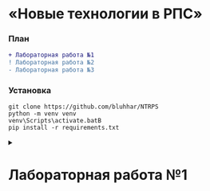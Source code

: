 # «Новые технологии в РПС»

### План
```diff
+ Лабораторная работа №1
! Лабораторная работа №2
- Лабораторная работа №3
```

### Установка
```shell
git clone https://github.com/bluhhar/NTRPS
python -m venv venv
venv\Scripts\activate.batB
pip install -r requirements.txt
```
<details>
    <summary><h1><strong>Лабораторная работа №1</strong></h1></summary>

## [Отчет](https://github.com/bluhhar/NTRPS/blob/main/lab1/lab01__Python_M_PIN_RIS_2306_Timofeev%20Aleksander.docx) (+) | Защита (+)

### [Вариант №1 (ЦРБ Валюты)](#section-1)
С использованием веб-сайта https://www.cbr-xml-daily.ru получить курс доллара по дням на максимально возможный период. Результат сохранить в выходной файл dataset.csv, где каждая строка будет содержать дату и курс, разделенные запятой.

**Примечания**

Пример ссылки для получения данных: https://www.cbr-xml-daily.ru/archive/2023/09/13/daily_json.js

**Используемые сторонние библиотеки:**

> requests

### [Вариант №5 (Яндекс.Картинки)](#section-2)

С использованием страницы https://yandex.ru/images/ сформировать запросы для поиска изображений, контент на которых соответствует классам polar bear и brown bear. Для каждого класса должно быть загружено не менее 1000 изображений. Изображения для каждого класса должны находиться в подпапке папки dataset с соответсвующим названием.

**Не допускается:**

* Создание папок вручную. В коде должен быть отражен процесс создания папок и перемещения/загрузки в них файлов.
* Дублирование изображений для класса.

**Примечания**
* Каждое изображение должно иметь расширение .jpg
* Именовать файлы необходимо порядковым номером (от 0 до 999).
* Для дальнейшего удобства необходимо дополнять имя файла ведующими нулями (например, 0000, 0001, ..., 0999). Для этого необходимо использовать один из методов класса str.

**Вариант подразумевает два уровня сложности:**

* Для первого уровня сложности достаточно загрузить лишь миниатюры изображений.
* Для второго уровня сложности необходимо загрузить полноразмерные изображения.

**Используемые сторонние библиотеки:**

> requests \
> beautifulsoup4

### [Вариант №10 (Текстовые)](#section-2)

С использованием сервиса livelib соберите по 1000 рецензий для каждого количества звёзд для различных книг. То есть суммарный объём датасета 5000 рецензий. Сохраните каждый отзыв в отдельный текстовый файл, где на первой строке будет указано название книги.

**Не допускается:**

* Создание папок вручную. В коде должен быть отражен процесс создания папок и перемещения/загрузки в них файлов.
* Дублирование изображений для класса.

**Примечания**
* Именовать файлы необходимо порядковым номером (от 0 до 999).
* Для дальнейшего удобства необходимо дополнять имя файла ведующими нулями (например, 0000, 0001, ..., 0999). Для этого необходимо использовать один из методов класса str.
* Каждую рецензию сохраните в отдельный текстовый файл в соответствующую подпапку папки dataset. (Пути должны быть dataset/0/0001.txt, dataset/1/0001.txt, и т. д. по количеству звёзд)
* Обратите внимание, на то что страницы с отзывами необходимо обрабатывать в цикле.

**Вариант подразумевает два уровня сложности:**

* Для первого уровня сложности достаточно сохранить начало отзыва, показываемое на странице.
* Для второго уровня сложности необходимо сохранить отзыв полностью.

**Используемые сторонние библиотеки:**

> requests \
> beautifulsoup4

</details>